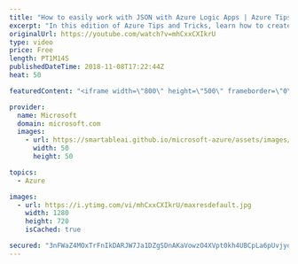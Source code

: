 ```yaml
---
title: "How to easily work with JSON with Azure Logic Apps | Azure Tips and Tricks"
excerpt: "In this edition of Azure Tips and Tricks, learn how to create a JSON Schema that can be used in Azure Logic Apps. You will also learn a few tools that will help you generate sample JSON data to validate your JSON payloads.     For more tips and tricks, visit: http://azuredev.tips/    Get started with"
originalUrl: https://youtube.com/watch?v=mhCxxCXIkrU
type: video
price: Free
length: PT1M14S
publishedDateTime: 2018-11-08T17:22:44Z
heat: 50

featuredContent: "<iframe width=\"800\" height=\"500\" frameborder=\"0\" src=\"https://www.youtube.com/embed/mhCxxCXIkrU\" allow=\"accelerometer; autoplay; encrypted-media; gyroscope; picture-in-picture\" allowfullscreen></iframe>"

provider:
  name: Microsoft
  domain: microsoft.com
  images:
    - url: https://smartableai.github.io/microsoft-azure/assets/images/organizations/microsoft.com-50x50.jpg
      width: 50
      height: 50

topics:
  - Azure

images:
  - url: https://i.ytimg.com/vi/mhCxxCXIkrU/maxresdefault.jpg
    width: 1280
    height: 720
    isCached: true

secured: "3nFWaZ4MOxTrFnIkDARJW7Ja1DZgSDnAKaVowzO4XVpt0kh4UBCpLa6pUvjyqQsv2etKtL5tblgjj2Sj++AqF07p+dxSbXic12TrFuHkDHr7OUbeGxlw46x2YwQK56JLVLxBfeOBX3AV31XDSo6efxvzCjnxeuDtVoXWvYlCcL0hrQZlQZjsNfY5pAIrbprfhLIiHmMi+2kqiSR5syubKteulqlUwW6kZ5uOutCxcTNsMlMDvtXW/F02cH+5iRvYxhLqrphxZjefpNUDp7c6Px4+YSVEf/J7gYf4PTa9cZbrl4J13GX5smo7X/2+1fLBzKFtHerEQSTGGv5eSNdrdnEAFEQiMlFZW962ChtlAfek2S96AbhJrttx5Cme16aS2f6N3fFHDhHIgTlIdMU2+CYCyrDD7QfR6KY54ciTAOY=;H3svWLUleIJQymbAiOGO2w=="
---
```


